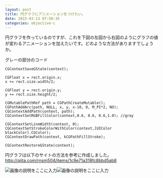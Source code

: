 ```yaml
---
layout: post
title: 円グラフにアニメーションをつけたい。
date: 2015-03-13 07:50:35
categories: objective-c
---
```

<p>円グラフを作っているのですが、これを下図の左図から右図のようにグラフの値が変わるアニメーションを加えたいです。どのような方法がありますでしょうか。</p>

<p>グレーの部分のコード</p>

<pre><code>CGContextSaveGState(context);

CGFloat x = rect.origin.x;
x += rect.size.width/2;

CGFloat y = rect.origin.y;
y += rect.size.height/2;

CGMutablePathRef path = CGPathCreateMutable();
CGPathAddArc(path, NULL, x, y, x-10, 0, M_PI*2, NO);
CGContextAddPath(context, path);
CGContextSetRGBFillColor(context,0.6, 0.6, 0.6,1.0); //gray

CGContextSetLineWidth(context, 0);
CGContextSetStrokeColorWithColor(context,[UIColor blackColor].CGColor);
CGContextDrawPath(context, kCGPathFillStroke);

CGContextRestoreGState(context);
</code></pre>

<p>円グラフは以下のサイトの方法を参考に作成しました。<br>
<a href="http://qiita.com/rnsm504/items/1c9e71a318fc8bbd5ab8" rel="nofollow noreferrer">http://qiita.com/rnsm504/items/1c9e71a318fc8bbd5ab8</a></p>

<p><img src="https://i.stack.imgur.com/pY7up.png" alt="画像の説明をここに入力"><img src="https://i.stack.imgur.com/ZwRY1.png" alt="画像の説明をここに入力"></p>
